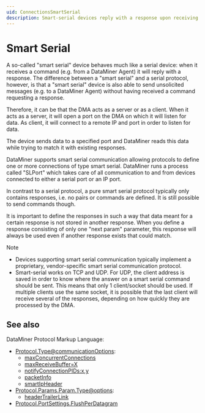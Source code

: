 ```yaml
---
uid: ConnectionsSmartSerial
description: Smart-serial devices reply with a response upon receiving a command, just like serial devices, but they can also send unsolicited messages.
---
```


# Smart Serial

A so-called "smart serial" device behaves much like a serial device: when it receives a command (e.g. from a DataMiner Agent) it will reply with a response. The difference between a "smart serial" and a serial protocol, however, is that a "smart serial" device is also able to send unsolicited messages (e.g. to a DataMiner Agent) without having received a command requesting a response.

Therefore, it can be that the DMA acts as a server or as a client. When it acts as a server, it will open a port on the DMA on which it will listen for data. As client, it will connect to a remote IP and port in order to listen for data.

The device sends data to a specified port and DataMiner reads this data while trying to match it with existing responses.

DataMiner supports smart serial communication allowing protocols to define one or more connections of type smart serial. DataMiner runs a process called "SLPort" which takes care of all communication to and from devices connected to either a serial port or an IP port.

In contrast to a serial protocol, a pure smart serial protocol typically only contains responses, i.e. no pairs or commands are defined. It is still possible to send commands though.

It is important to define the responses in such a way that data meant for a certain response is not stored in another response. When you define a response consisting of only one "next param" parameter, this response will always be used even if another response exists that could match.

> [!NOTE]
>
> - Devices supporting smart serial communication typically implement a proprietary, vendor-specific smart serial communication protocol.
> - Smart-serial works on TCP and UDP. For UDP, the client address is saved in order to know where the answer on a smart serial command should be sent. This means that only 1 client/socket should be used. If multiple clients use the same socket, it is possible that the last client will receive several of the responses, depending on how quickly they are processed by the DMA.

## See also

DataMiner Protocol Markup Language:

- [Protocol.Type@communicationOptions](xref:Protocol.Type-communicationOptions):
  - [maxConcurrentConnections](xref:Protocol.Type-communicationOptions#maxconcurrentconnections)
  - [maxReceiveBuffer=X](xref:Protocol.Type-communicationOptions#maxreceivebufferx)
  - [notifyConnectionPIDs:x,y](xref:Protocol.Type-communicationOptions#notifyconnectionpidsxy)
  - [packetInfo](xref:Protocol.Type-communicationOptions#packetinfo)
  - [smartIpHeader](xref:Protocol.Type-communicationOptions#smartipheader)
- [Protocol.Params.Param.Type@options](xref:Protocol.Params.Param.Type-options):
  - [headerTrailerLink](xref:Protocol.Params.Param.Type-options#headertrailerlink)
- [Protocol.PortSettings.FlushPerDatagram](xref:Protocol.PortSettings.FlushPerDatagram)
